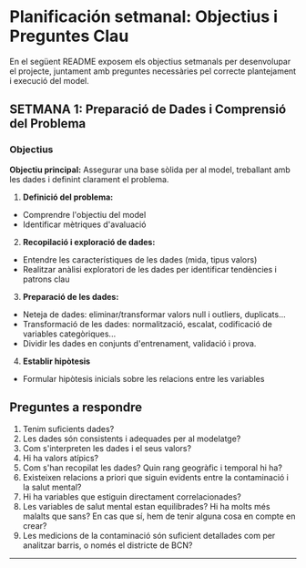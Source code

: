 # Planificación setmanal: Objectius i Preguntes Clau
En el següent README exposem els objectius setmanals per desenvolupar el projecte, juntament amb preguntes necessàries pel correcte plantejament i execució del model.

## SETMANA 1: Preparació de Dades i Comprensió del Problema
### Objectius
**Objectiu principal:** Assegurar una base sòlida per al model, treballant amb les dades i definint clarament el problema.
1. **Definició del problema:**
- Comprendre l'objectiu del model
- Identificar mètriques d'avaluació

2. **Recopilació i exploració de dades:** 
- Entendre les característiques de les dades (mida, tipus valors)
- Realitzar anàlisi exploratori de les dades per identificar tendències i patrons clau

3. **Preparació de les dades:**
- Neteja de dades: eliminar/transformar valors null i outliers, duplicats...
- Transformació de les dades: normalització, escalat, codificació de variables categòriques...
- Dividir les dades en conjunts d'entrenament, validació i prova.

4. **Establir hipòtesis**
- Formular hipòtesis inicials sobre les relacions entre les variables


## Preguntes a respondre
1. Tenim suficients dades?
  2. Les dades són consistents i adequades per al modelatge?
  3. Com s'interpreten les dades i el seus valors?
  4. Hi ha valors atípics?
  5. Com s'han recopilat les dades? Quin rang geogràfic i temporal hi ha?
  6. Existeixen relacions a priori que siguin evidents entre la contaminació i la salut mental?
  7. Hi ha variables que estiguin directament correlacionades?
  8. Les variables de salut mental estan equilibrades? Hi ha molts més malalts que sans? En cas que sí, hem de tenir alguna cosa en compte en crear?
  9. Les medicions de la contaminació són suficient detallades com per analitzar barris, o només el districte de BCN?

---

